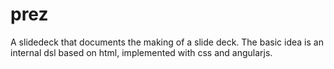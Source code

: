 # prez

A slidedeck that documents the making of a slide deck. 
The basic idea is an internal dsl based on html, implemented 
with css and angularjs.
